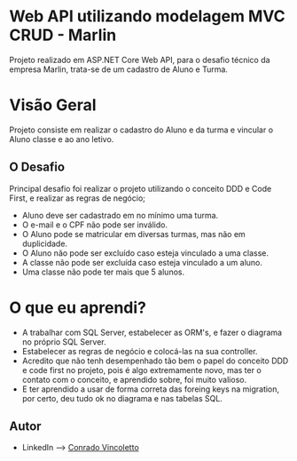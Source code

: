 # Web API utilizando modelagem MVC CRUD - Marlin

Projeto realizado em ASP.NET Core Web API, para o desafio técnico da empresa Marlin, trata-se de um cadastro de Aluno e Turma.

# Visão Geral

Projeto consiste em realizar o cadastro do Aluno e da turma e vincular o Aluno classe e ao ano letivo.

## O Desafio

Principal desafio foi realizar o projeto utilizando o conceito DDD e Code First, e realizar as regras de negócio;

* Aluno deve ser cadastrado em no mínimo uma turma.
* O e-mail e o CPF não pode ser inválido.
* O Aluno pode se matricular em diversas turmas, mas não em duplicidade.
* O Aluno não pode ser excluído caso esteja vinculado a uma classe.
* A classe não pode ser excluída caso esteja vinculado a um aluno.
* Uma classe não pode ter mais que 5 alunos.

# O que eu aprendi?

* A trabalhar com SQL Server, estabelecer as ORM's, e fazer o diagrama no próprio SQL Server.
* Estabelecer as regras de negócio e colocá-las na sua controller.
* Acredito que não tenh desempenhado tão bem o papel do conceito DDD e code first no projeto, pois é algo extremamente novo, mas ter o contato com o conceito, e aprendido sobre, foi muito valioso.
* E ter aprendido a usar de forma correta das foreing keys na migration, por certo, deu tudo ok no diagrama e nas tabelas SQL.

## Autor

* LinkedIn --> [Conrado Vincoletto](www.linkedin.com/in/conradovincoletto)
